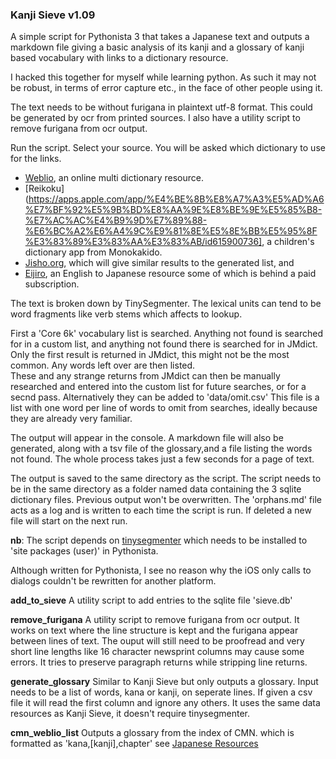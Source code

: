 ### Kanji Sieve v1.09

A simple script for Pythonista 3 that takes a Japanese text and outputs a markdown file giving a basic analysis of its kanji and a glossary of kanji based vocabulary with links to a dictionary resource. 


I hacked this together for myself while learning python. As such it may not be robust, in terms of error capture etc., in the face of other people using it. 


The text needs to be without furigana in plaintext utf-8 format. 
This could be generated by ocr from printed sources. I also have a utility script to remove furigana from ocr output.

Run the script. Select your source. 
You will be asked which dictionary to use for the links. 
- [Weblio](https://ejje.weblio.jp), an online multi dictionary resource.
- [Reikoku](https://apps.apple.com/app/%E4%BE%8B%E8%A7%A3%E5%AD%A6%E7%BF%92%E5%9B%BD%E8%AA%9E%E8%BE%9E%E5%85%B8-%E7%AC%AC%E4%B9%9D%E7%89%88-%E6%BC%A2%E6%A4%9C%E9%81%8E%E5%8E%BB%E5%95%8F%E3%83%89%E3%83%AA%E3%83%AB/id615900736], a children's dictionary app from Monokakido.
- [Jisho.org](https://jisho.org/about), which will give similar results to the generated list, and
- [Eijiro](https://eow.alc.co.jp), an English to Japanese resource some of which is behind a paid subscription. 


The text is broken down by TinySegmenter. The lexical units can tend to be word fragments like verb stems which affects to lookup. 

First a 'Core 6k' vocabulary list is searched. Anything not found is searched for in a custom list, and anything not found there is searched for in JMdict. Only the first result is returned in JMdict, this might not be the most common. Any words left over are then listed.  
These and any strange returns from JMdict can then be manually researched and entered into the custom list for future searches, or for a secnd pass. Alternatively they can be added to 'data/omit.csv' This file is a list with one word per line of words to omit from searches, ideally because they are already very familiar. 

The output will appear in the console. A markdown file will also be generated, along with a tsv file of the glossary,and a file listing the words not found. 
The whole process takes just a few seconds for a page of text. 

The output is saved to the same directory as the script. The script needs to be in the same directory as a folder named data containing the 3 sqlite dictionary files. Previous output won't be overwritten. The 'orphans.md' file acts as a log and is written to each time the script is run. If deleted a new file will start on the next run. 

**nb**: The script depends on [tinysegmenter](https://github.com/SamuraiT/tinysegmenter) which needs to be installed to 'site packages (user)' in Pythonista. 

Although written for Pythonista, I see no reason why the iOS only calls to dialogs couldn't be rewritten for another platform.

**add_to_sieve**
A utility script to add entries to the sqlite file 'sieve.db'

**remove_furigana**
A utility script to remove furigana from ocr output. It works on text where the line structure is kept and the furigana appear between lines of text. The ouput will still need to be proofread and very short line lengths like 16 character newsprint columns may cause some errors. It tries to preserve paragraph returns while stripping line returns. 

**generate_glossary**
Similar to Kanji Sieve but only outputs a glossary. Input needs to be a list of words, kana or kanji, on seperate lines. If given a csv file it will read the first column and ignore any others. It uses the same data resources as Kanji Sieve, it doesn't require tinysegmenter. 

**cmn_weblio_list**
Outputs a glossary from the index of CMN. which is formatted as 'kana,[kanji],chapter' see [Japanese Resources](https://github.com/takarabune/japanese-resources)


